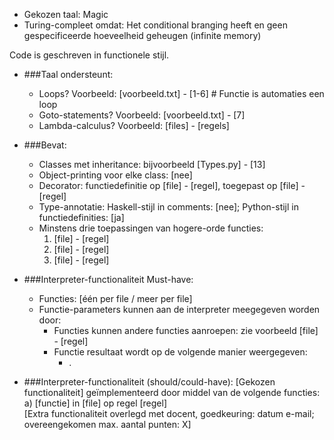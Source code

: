 - Gekozen taal: Magic
- Turing-compleet omdat: Het conditional branging heeft en geen gespecificeerde hoeveelheid geheugen (infinite memory) 

Code is geschreven in functionele stijl.

- ###Taal ondersteunt:
    - Loops? Voorbeeld: [voorbeeld.txt] - [1-6]  # Functie is automaties een loop
    - Goto-statements? Voorbeeld: [voorbeeld.txt] - [7]
    - Lambda-calculus? Voorbeeld: [files] - [regels]

- ###Bevat: 
    - Classes met inheritance: bijvoorbeeld [Types.py] - [13]
    - Object-printing voor elke class: [nee]
    - Decorator: functiedefinitie op [file] - [regel], toegepast op [file] - [regel]
    - Type-annotatie: Haskell-stijl in comments: [nee]; Python-stijl in functiedefinities: [ja]
    - Minstens drie toepassingen van hogere-orde functies:
        1. [file] - [regel]
        2. [file] - [regel]
        3. [file] - [regel]

- ###Interpreter-functionaliteit Must-have:
    - Functies: [één per file / meer per file]
    - Functie-parameters kunnen aan de interpreter meegegeven worden door: 
        - Functies kunnen andere functies aanroepen: zie voorbeeld [file] - [regel]
        - Functie resultaat wordt op de volgende manier weergegeven: 
            - .

- ###Interpreter-functionaliteit (should/could-have):
    [Gekozen functionaliteit] geïmplementeerd door middel van de volgende functies: a) [functie] in [file] op regel [regel]\
    [Extra functionaliteit overlegd met docent, goedkeuring: datum e-mail; overeengekomen max. aantal punten: X]
